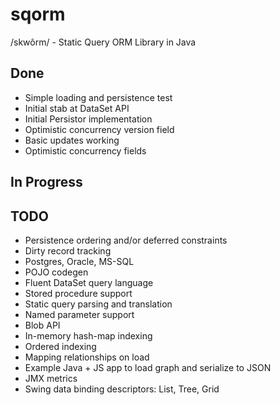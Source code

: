 sqorm
=====

/skwôrm/ - Static Query ORM Library in Java


Done
----
* Simple loading and persistence test
* Initial stab at DataSet API 
* Initial Persistor implementation
* Optimistic concurrency version field
* Basic updates working
* Optimistic concurrency fields

In Progress
-----------

TODO
----
* Persistence ordering and/or deferred constraints
* Dirty record tracking
* Postgres, Oracle, MS-SQL
* POJO codegen
* Fluent DataSet query language
* Stored procedure support
* Static query parsing and translation
* Named parameter support
* Blob API
* In-memory hash-map indexing
* Ordered indexing
* Mapping relationships on load
* Example Java + JS app to load graph and serialize to JSON
* JMX metrics
* Swing data binding descriptors: List, Tree, Grid
